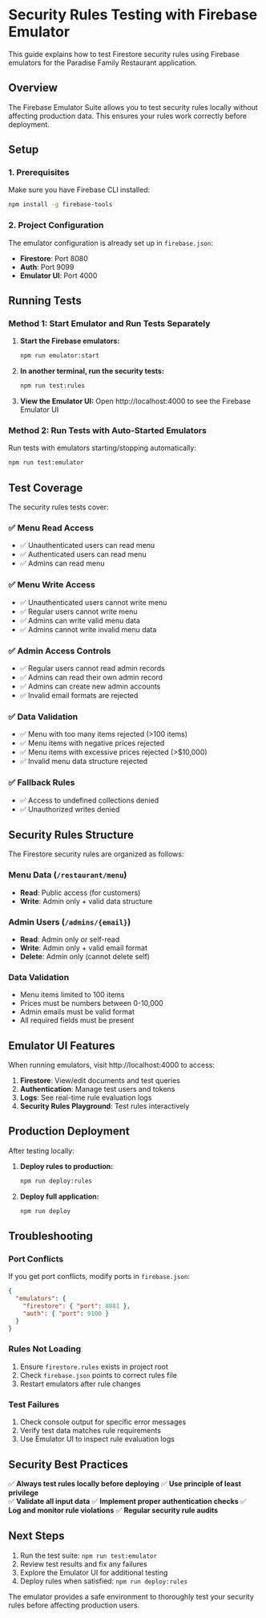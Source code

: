 # Security Rules Testing with Firebase Emulator

This guide explains how to test Firestore security rules using Firebase emulators for the Paradise Family Restaurant application.

## Overview

The Firebase Emulator Suite allows you to test security rules locally without affecting production data. This ensures your rules work correctly before deployment.

## Setup

### 1. Prerequisites

Make sure you have Firebase CLI installed:
```bash
npm install -g firebase-tools
```

### 2. Project Configuration

The emulator configuration is already set up in `firebase.json`:
- **Firestore**: Port 8080
- **Auth**: Port 9099  
- **Emulator UI**: Port 4000

## Running Tests

### Method 1: Start Emulator and Run Tests Separately

1. **Start the Firebase emulators:**
   ```bash
   npm run emulator:start
   ```

2. **In another terminal, run the security tests:**
   ```bash
   npm run test:rules
   ```

3. **View the Emulator UI:**
   Open http://localhost:4000 to see the Firebase Emulator UI

### Method 2: Run Tests with Auto-Started Emulators

Run tests with emulators starting/stopping automatically:
```bash
npm run test:emulator
```

## Test Coverage

The security rules tests cover:

### ✅ Menu Read Access
- ✅ Unauthenticated users can read menu
- ✅ Authenticated users can read menu  
- ✅ Admins can read menu

### ✅ Menu Write Access
- ✅ Unauthenticated users cannot write menu
- ✅ Regular users cannot write menu
- ✅ Admins can write valid menu data
- ✅ Admins cannot write invalid menu data

### ✅ Admin Access Controls  
- ✅ Regular users cannot read admin records
- ✅ Admins can read their own admin record
- ✅ Admins can create new admin accounts
- ✅ Invalid email formats are rejected

### ✅ Data Validation
- ✅ Menu with too many items rejected (>100 items)
- ✅ Menu items with negative prices rejected
- ✅ Menu items with excessive prices rejected (>$10,000)
- ✅ Invalid menu data structure rejected

### ✅ Fallback Rules
- ✅ Access to undefined collections denied
- ✅ Unauthorized writes denied

## Security Rules Structure

The Firestore security rules are organized as follows:

### Menu Data (`/restaurant/menu`)
- **Read**: Public access (for customers)
- **Write**: Admin only + valid data structure

### Admin Users (`/admins/{email}`)
- **Read**: Admin only or self-read
- **Write**: Admin only + valid email format
- **Delete**: Admin only (cannot delete self)

### Data Validation
- Menu items limited to 100 items
- Prices must be numbers between 0-10,000
- Admin emails must be valid format
- All required fields must be present

## Emulator UI Features

When running emulators, visit http://localhost:4000 to access:

1. **Firestore**: View/edit documents and test queries
2. **Authentication**: Manage test users and tokens
3. **Logs**: See real-time rule evaluation logs
4. **Security Rules Playground**: Test rules interactively

## Production Deployment

After testing locally:

1. **Deploy rules to production:**
   ```bash
   npm run deploy:rules
   ```

2. **Deploy full application:**
   ```bash
   npm run deploy
   ```

## Troubleshooting

### Port Conflicts
If you get port conflicts, modify ports in `firebase.json`:
```json
{
  "emulators": {
    "firestore": { "port": 8081 },
    "auth": { "port": 9100 }
  }
}
```

### Rules Not Loading
1. Ensure `firestore.rules` exists in project root
2. Check `firebase.json` points to correct rules file
3. Restart emulators after rule changes

### Test Failures
1. Check console output for specific error messages
2. Verify test data matches rule requirements
3. Use Emulator UI to inspect rule evaluation logs

## Security Best Practices

✅ **Always test rules locally before deploying**
✅ **Use principle of least privilege**  
✅ **Validate all input data**
✅ **Implement proper authentication checks**
✅ **Log and monitor rule violations**
✅ **Regular security rule audits**

## Next Steps

1. Run the test suite: `npm run test:emulator`
2. Review test results and fix any failures
3. Explore the Emulator UI for additional testing
4. Deploy rules when satisfied: `npm run deploy:rules`

The emulator provides a safe environment to thoroughly test your security rules before affecting production users.